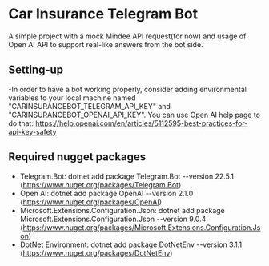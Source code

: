 #  Car Insurance Telegram Bot
A simple project with a mock Mindee API request(for now) and usage of Open AI API to support real-like answers from the bot side.
## Setting-up
-In order to have a bot working properly, consider adding environmental variables to your local machine named "CARINSURANCEBOT_TELEGRAM_API_KEY" and "CARINSURANCEBOT_OPENAI_API_KEY". You can use Open AI help page to do that: https://help.openai.com/en/articles/5112595-best-practices-for-api-key-safety
## Required nugget packages
- Telegram.Bot: dotnet add package Telegram.Bot --version 22.5.1 (https://www.nuget.org/packages/Telegram.Bot)
- Open AI: dotnet add package OpenAI --version 2.1.0 (https://www.nuget.org/packages/OpenAI)
- Microsoft.Extensions.Configuration.Json: dotnet add package Microsoft.Extensions.Configuration.Json --version 9.0.4 (https://www.nuget.org/packages/Microsoft.Extensions.Configuration.Json)
- DotNet Environment: dotnet add package DotNetEnv --version 3.1.1 (https://www.nuget.org/packages/DotNetEnv)
